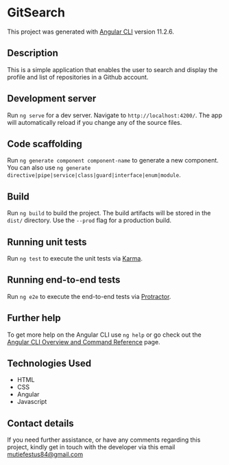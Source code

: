 # GitSearch

This project was generated with [Angular CLI](https://github.com/angular/angular-cli) version 11.2.6.

## Description
This is a simple application that enables the user to search and display the profile and list of repositories in a Github account.

## Development server

Run `ng serve` for a dev server. Navigate to `http://localhost:4200/`. The app will automatically reload if you change any of the source files.

## Code scaffolding

Run `ng generate component component-name` to generate a new component. You can also use `ng generate directive|pipe|service|class|guard|interface|enum|module`.

## Build

Run `ng build` to build the project. The build artifacts will be stored in the `dist/` directory. Use the `--prod` flag for a production build.

## Running unit tests

Run `ng test` to execute the unit tests via [Karma](https://karma-runner.github.io).

## Running end-to-end tests

Run `ng e2e` to execute the end-to-end tests via [Protractor](http://www.protractortest.org/).

## Further help

To get more help on the Angular CLI use `ng help` or go check out the [Angular CLI Overview and Command Reference](https://angular.io/cli) page.

## Technologies Used
* HTML
* CSS
* Angular
* Javascript

## Contact details
If you need further assistance, or have any comments regarding this project, kindly get in touch with the developer via this email mutiefestus84@gmail.com


